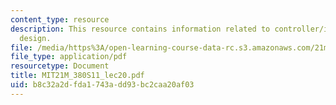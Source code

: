 ```yaml
---
content_type: resource
description: This resource contains information related to controller/interface/instrument
  design.
file: /media/https%3A/open-learning-course-data-rc.s3.amazonaws.com/21m-380-music-and-technology-live-electronics-performance-practices-spring-2011/b8c32a2dfda1743add93bc2caa20af03_MIT21M_380S11_lec20.pdf
file_type: application/pdf
resourcetype: Document
title: MIT21M_380S11_lec20.pdf
uid: b8c32a2d-fda1-743a-dd93-bc2caa20af03
---
```

